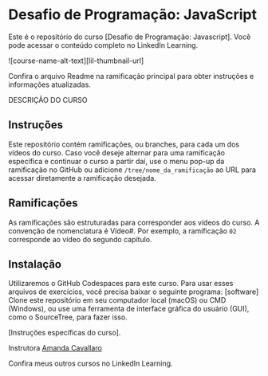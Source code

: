 # Desafio de Programação: JavaScript

Este é o repositório do curso [Desafio de Programação: Javascript]. Você pode acessar o conteúdo completo no LinkedIn Learning.

![course-name-alt-text][lil-thumbnail-url]

Confira o arquivo Readme na ramificação principal para obter instruções e informações atualizadas.

DESCRIÇÃO DO CURSO

## Instruções

Este repositório contém ramificações, ou branches, para cada um dos vídeos do curso. Caso você deseje alternar para uma ramificação específica e continuar o curso a partir daí, use o menu pop-up da ramificação no GitHub ou adicione `/tree/nome_da_ramificação` ao URL para acessar diretamente a ramificação desejada.

## Ramificações

As ramificações são estruturadas para corresponder aos vídeos do curso. A convenção de nomenclatura é Vídeo#. Por exemplo, a ramificação `02` corresponde ao vídeo do segundo capítulo.


## Instalação

Utilizaremos o GitHub Codespaces para este curso. Para usar esses arquivos de exercícios, você precisa baixar o seguinte programa: [software] Clone este repositório em seu computador local (macOS) ou CMD (Windows), ou use uma ferramenta de interface gráfica do usuário (GUI), como o SourceTree, para fazer isso.

[Instruções específicas do curso].

Instrutora [Amanda Cavallaro](https://www.linkedin.com/learning/instructors/amanda-cavallaro)

Confira meus outros cursos no LinkedIn Learning.